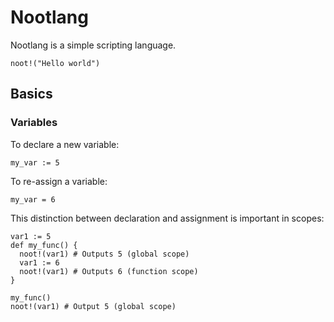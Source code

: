 # Nootlang

Nootlang is a simple scripting language.

```noot
noot!("Hello world")
```

## Basics

### Variables

To declare a new variable:
```
my_var := 5
```

To re-assign a variable:
```
my_var = 6
```

This distinction between declaration and assignment is important in scopes:

```
var1 := 5
def my_func() {
  noot!(var1) # Outputs 5 (global scope)
  var1 := 6
  noot!(var1) # Outputs 6 (function scope)
}

my_func()
noot!(var1) # Output 5 (global scope)
```